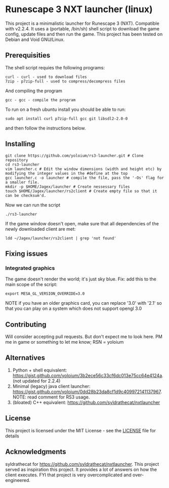 # Runescape 3 NXT launcher (linux)

This project is a minimalistic launcher for Runescape 3 (NXT). Compatible with v2.2.4.
It uses a (portable, /bin/sh) shell script to download the game config, update files and then run the game. 
This project has been tested on Debian and Void GNU/Linux.

## Prerequisities

The shell script requies the following programs:
```
curl - curl - used to download files
7zip - p7zip-full - used to compress/decompress files
```
And compiling the program
```
gcc - gcc - compile the program
```

To run on a fresh ubuntu install you should be able to run:
```
sudo apt install curl p7zip-full gcc git libsdl2-2.0-0
```
and then follow the instructions below.

## Installing
```
git clone https://github.com/yoloium/rs3-launcher.git # Clone repository
cd rs3-launcher
vim launcher.c # Edit the window dimensions (width and height etc) by modifying the integer values in the #define at the top
gcc launcher.c -o launcher # compile the file, pass the '-Os' flag for a smaller file.
mkdir -p $HOME/Jagex/launcher # Create nessessary files
touch $HOME/Jagex/launcher/rs2client # Create empty file so that it can be checksum'd.
```

Now we can run the script
```
./rs3-launcher
```

If the game window doesn't open, make sure that all dependencies of the newly downloaded client are met:
```
ldd ~/Jagex/launcher/rs2client | grep 'not found'
```

## Fixing issues

### Integrated graphics

The game doesn't render the world; it's just sky blue. Fix: add this to the main scope of the script:
```
export MESA_GL_VERSION_OVERRIDE=3.0
```
NOTE if you have an older graphics card, you can replace '3.0' with '2.1' so that you can play on a system which does not support opengl 3.0

## Contributing

Will consider accepting pull requests. But don't expect me to look here. PM me in game or something to let me know; RSN = yoloium

## Alternatives
1. Python + shell equivalent: https://gist.github.com/yoloium/3b2ece56c33cf6dc013e75cc64e4124a. (not updated for 2.2.4)
2. Minimal (legacy) java client launcher: https://gist.github.com/yoloium/0dd28b23da8cf1d9c409972141137967. NOTE: read comment for RS3 usage.
3. (bloated) C++ equivalent: https://github.com/syldrathecat/nxtlauncher

## License

This project is licensed under the MIT License - see the [LICENSE](LICENSE) file for details

## Acknowledgments

syldrathecat for https://github.com/syldrathecat/nxtlauncher. This project served as inspiration this project. It provides a lot of answers on how the client executes. FYI that project is very overcomplicated and over-engineered.
